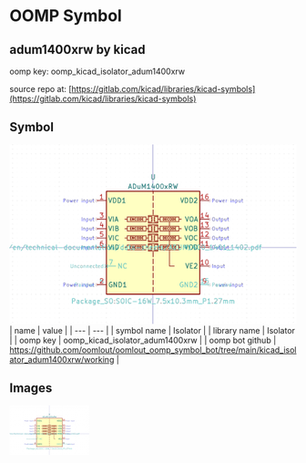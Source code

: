 # OOMP Symbol  
## adum1400xrw  by kicad  
  
oomp key: oomp_kicad_isolator_adum1400xrw  
  
source repo at: [https://gitlab.com/kicad/libraries/kicad-symbols](https://gitlab.com/kicad/libraries/kicad-symbols)  
## Symbol  
  
[![working.png](working_600.png)](working.png)  
| name | value | 
| --- | --- | 
| symbol name | Isolator | 
| library name | Isolator | 
| oomp key | oomp_kicad_isolator_adum1400xrw | 
| oomp bot github | https://github.com/oomlout/oomlout_oomp_symbol_bot/tree/main/kicad_isolator_adum1400xrw/working | 
## Images  
  
[![working.png](working_140.png)](working.png)  
